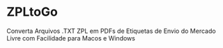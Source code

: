 # ZPLtoGo
Converta Arquivos .TXT ZPL em PDFs de Etiquetas de Envio do Mercado Livre com Facilidade para Macos e Windows
